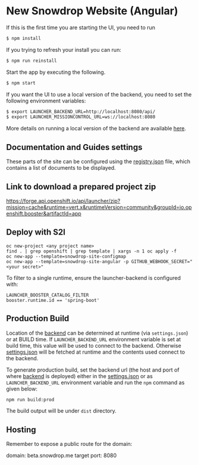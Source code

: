 New Snowdrop Website (Angular)
==============================

If this is the first time you are starting the UI, you need to run

```bash
$ npm install
```

If you trying to refresh your install you can run:

```bash
$ npm run reinstall
```

Start the app by executing the following.

```bash
$ npm start
```

If you want the UI to use a local version of the backend, you need to set the following environment variables:

```bash   
$ export LAUNCHER_BACKEND_URL=http://localhost:8080/api/
$ export LAUNCHER_MISSIONCONTROL_URL=ws://localhost:8080
```

More details on running a local version of the backend are available [here][2].

## Documentation and Guides settings

These parts of the site can be configured using the [registry.json][3] file, which contains a list of documents to be displayed.

## Link to download a prepared project zip

https://forge.api.openshift.io/api/launcher/zip?mission=cache&runtime=vert.x&runtimeVersion=community&groupId=io.openshift.booster&artifactId=app

## Deploy with S2I
```
oc new-project <any project name>
find . | grep openshift | grep template | xargs -n 1 oc apply -f
oc new-app --template=snowdrop-site-configmap
oc new-app --template=snowdrop-site-angular -p GITHUB_WEBHOOK_SECRET="<your secret>"
```

To filter to a single runtime, ensure the launcher-backend is configured with:
```
LAUNCHER_BOOSTER_CATALOG_FILTER
booster.runtime.id == 'spring-boot'
```

## Production Build

Location of the [backend][2] can be determined at runtime (via `settings.json`) or at BUILD time.
If `LAUNCHER_BACKEND_URL` environment variable is set at build time, this value will be used to connect to the backend.
Otherwise [settings.json][1] will be fetched at runtime and the contents used connect to the backend.

To generate production build, set the backend url (the host and port of where
[backend][2] is deployed) either in the [settings.json][1] or as `LAUNCHER_BACKEND_URL` environment variable
and run the `npm` command as given below:

```bash
npm run build:prod
```

The build output will be under `dist` directory.

[1]: https://github.com/snowdrop/snowdrop-site-angular/blob/master/src/assets/settings.json
[2]: https://github.com/fabric8-launcher/launcher-backend
[3]: https://github.com/snowdrop/snowdrop-site-angular/blob/master/src/assets/registry.json

## Hosting

Remember to expose a public route for the domain:

domain: beta.snowdrop.me
target port: 8080
